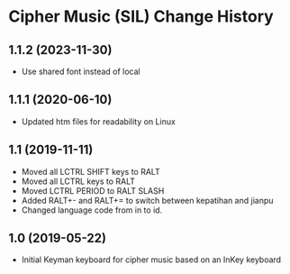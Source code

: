 Cipher Music (SIL) Change History
=================================

1.1.2 (2023-11-30)
----------------
* Use shared font instead of local

1.1.1 (2020-06-10)
----------------
* Updated htm files for readability on Linux

1.1 (2019-11-11)
----------------
* Moved all LCTRL SHIFT keys to RALT
* Moved all LCTRL keys to RALT
* Moved LCTRL PERIOD to RALT SLASH
* Added RALT+- and RALT+= to switch between kepatihan and jianpu
* Changed language code from in to id.


1.0 (2019-05-22)
----------------
* Initial Keyman keyboard for cipher music based on an InKey keyboard 

